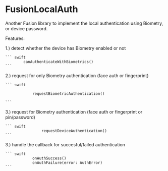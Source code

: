 # FusionLocalAuth

Another Fusion library to implement the local authentication using Biometry, or device password.

Features:

1.) detect whether the device has Biometry enabled or not


    ``` swift
            canAuthenticateWithBiometrics()
    ```


2.) request for only Biometry authentication (face auth or fingerprint)


    ``` swift
    
                requestBiometricAuthentication()
                
    ```

3.) request for Biometry authentication (face auth or fingerprint or pin/password)


    ``` swift
                    requestDeviceAuthentication()
    ```
    
3.) handle the callback for succesful/failed authentication

    ``` swift
                onAuthSuccess()
                onAuthFailure(error: AuthError)
    ```


